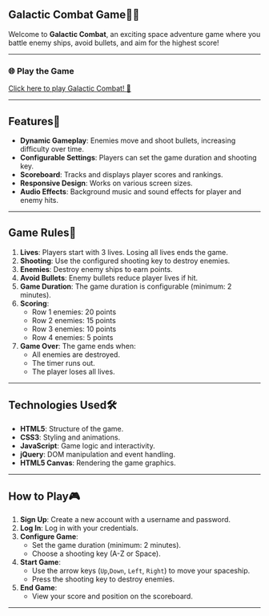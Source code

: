 
 ## Galactic Combat Game🌟🚀

Welcome to **Galactic Combat**, an exciting space adventure game where you battle enemy ships, avoid bullets, and aim for the highest score!

---

### 🌐 Play the Game
[Click here to play Galactic Combat! 🚀](https://wed-2023.github.io/assignment2-319043899_208746636_assignment2/)

---


## Features🌌
- **Dynamic Gameplay**: Enemies move and shoot bullets, increasing difficulty over time.
- **Configurable Settings**: Players can set the game duration and shooting key.
- **Scoreboard**: Tracks and displays player scores and rankings.
- **Responsive Design**: Works on various screen sizes.
- **Audio Effects**: Background music and sound effects for player and enemy hits.

---

## Game Rules📜
1. **Lives**: Players start with 3 lives. Losing all lives ends the game.
2. **Shooting**: Use the configured shooting key to destroy enemies.
3. **Enemies**: Destroy enemy ships to earn points.
4. **Avoid Bullets**: Enemy bullets reduce player lives if hit.
5. **Game Duration**: The game duration is configurable (minimum: 2 minutes).
6. **Scoring**:
   - Row 1 enemies: 20 points
   - Row 2 enemies: 15 points
   - Row 3 enemies: 10 points
   - Row 4 enemies: 5 points
7. **Game Over**: The game ends when:
   - All enemies are destroyed.
   - The timer runs out.
   - The player loses all lives.

---

## Technologies Used🛠️
- **HTML5**: Structure of the game.
- **CSS3**: Styling and animations.
- **JavaScript**: Game logic and interactivity.
- **jQuery**: DOM manipulation and event handling.
- **HTML5 Canvas**: Rendering the game graphics.

---

## How to Play🎮
1. **Sign Up**: Create a new account with a username and password.
2. **Log In**: Log in with your credentials.
3. **Configure Game**:
   - Set the game duration (minimum: 2 minutes).
   - Choose a shooting key (A-Z or Space).
4. **Start Game**:
   - Use the arrow keys (`Up`,`Down`, `Left`, `Right`) to move your spaceship.
   - Press the shooting key to destroy enemies.
5. **End Game**:
   - View your score and position on the scoreboard.

---

